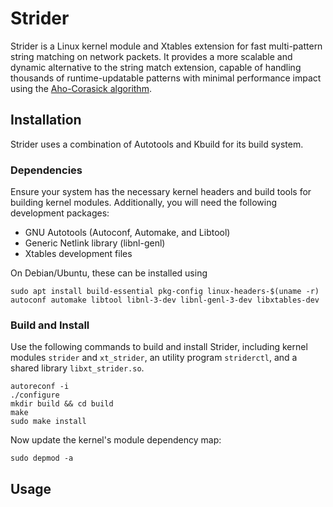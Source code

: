 # Strider

Strider is a Linux kernel module and Xtables extension for fast multi-pattern string matching on network packets. It provides a more scalable and dynamic alternative to the string match extension, capable of handling thousands of runtime-updatable patterns with minimal performance impact using the [Aho-Corasick algorithm](https://cr.yp.to/bib/1975/aho.pdf).

## Installation

Strider uses a combination of Autotools and Kbuild for its build system.

### Dependencies

Ensure your system has the necessary kernel headers and build tools for building kernel modules. Additionally, you will need the following development packages:

- GNU Autotools (Autoconf, Automake, and Libtool)
- Generic Netlink library (libnl-genl)
- Xtables development files

On Debian/Ubuntu, these can be installed using

```shell
sudo apt install build-essential pkg-config linux-headers-$(uname -r) autoconf automake libtool libnl-3-dev libnl-genl-3-dev libxtables-dev
```

### Build and Install

Use the following commands to build and install Strider, including kernel modules `strider` and `xt_strider`, an utility program `striderctl`, and a shared library `libxt_strider.so`.

```shell
autoreconf -i
./configure
mkdir build && cd build
make
sudo make install
```

Now update the kernel's module dependency map:

```shell
sudo depmod -a
```

## Usage
